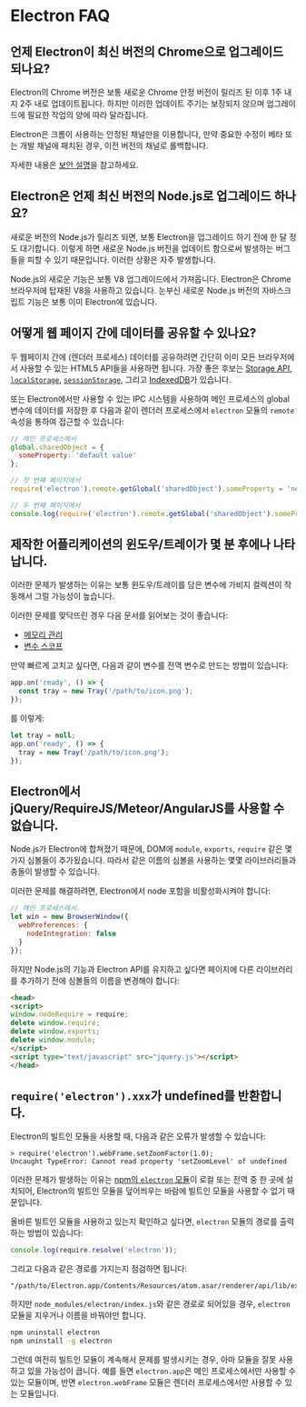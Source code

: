# Electron FAQ

## 언제 Electron이 최신 버전의 Chrome으로 업그레이드 되나요?

Electron의 Chrome 버전은 보통 새로운 Chrome 안정 버전이 릴리즈 된 이후 1주 내지 2주
내로 업데이트됩니다. 하지만 이러한 업데이트 주기는 보장되지 않으며 업그레이드에 필요한
작업의 양에 따라 달라집니다.

Electron은 크롬이 사용하는 안정된 채널만을 이용합니다, 만약 중요한 수정이 베타 또는
개발 채널에 패치된 경우, 이전 버전의 채널로 롤백합니다.

자세한 내용은 [보안 설명](../tutorial/security.md)을 참고하세요.

## Electron은 언제 최신 버전의 Node.js로 업그레이드 하나요?

새로운 버전의 Node.js가 릴리즈 되면, 보통 Electron을 업그레이드 하기 전에 한 달 정도
대기합니다. 이렇게 하면 새로운 Node.js 버전을 업데이트 함으로써 발생하는 버그들을
피할 수 있기 때문입니다. 이러한 상황은 자주 발생합니다.

Node.js의 새로운 기능은 보통 V8 업그레이드에서 가져옵니다. Electron은 Chrome
브라우저에 탑재된 V8을 사용하고 있습니다. 눈부신 새로운 Node.js 버전의 자바스크립트
기능은 보통 이미 Electron에 있습니다.

## 어떻게 웹 페이지 간에 데이터를 공유할 수 있나요?

두 웹페이지 간에 (렌더러 프로세스) 데이터를 공유하려면 간단히 이미 모든 브라우저에서
사용할 수 있는 HTML5 API들을 사용하면 됩니다. 가장 좋은 후보는
[Storage API][storage], [`localStorage`][local-storage],
[`sessionStorage`][session-storage], 그리고 [IndexedDB][indexed-db]가 있습니다.

또는 Electron에서만 사용할 수 있는 IPC 시스템을 사용하여 메인 프로세스의 global
변수에 데이터를 저장한 후 다음과 같이 렌더러 프로세스에서 `electron` 모듈의 `remote`
속성을 통하여 접근할 수 있습니다:

```javascript
// 메인 프로세스에서
global.sharedObject = {
  someProperty: 'default value'
};
```

```javascript
// 첫 번째 페이지에서
require('electron').remote.getGlobal('sharedObject').someProperty = 'new value';
```

```javascript
// 두 번째 페이지에서
console.log(require('electron').remote.getGlobal('sharedObject').someProperty);
```

## 제작한 어플리케이션의 윈도우/트레이가 몇 분 후에나 나타납니다.

이러한 문제가 발생하는 이유는 보통 윈도우/트레이를 담은 변수에 가비지 컬렉션이 작동해서
그럴 가능성이 높습니다.

이러한 문제를 맞닥뜨린 경우 다음 문서를 읽어보는 것이 좋습니다:

* [메모리 관리][memory-management]
* [변수 스코프][variable-scope]

만약 빠르게 고치고 싶다면, 다음과 같이 변수를 전역 변수로 만드는 방법이 있습니다:

```javascript
app.on('ready', () => {
  const tray = new Tray('/path/to/icon.png');
});
```

를 이렇게:

```javascript
let tray = null;
app.on('ready', () => {
  tray = new Tray('/path/to/icon.png');
});
```

## Electron에서 jQuery/RequireJS/Meteor/AngularJS를 사용할 수 없습니다.

Node.js가 Electron에 합쳐졌기 때문에, DOM에 `module`, `exports`, `require` 같은
몇 가지 심볼들이 추가됬습니다. 따라서 같은 이름의 심볼을 사용하는 몇몇 라이브러리들과
충돌이 발생할 수 있습니다.

이러한 문제를 해결하려면, Electron에서 node 포함을 비활성화시켜야 합니다:

```javascript
// 메인 프로세스에서.
let win = new BrowserWindow({
  webPreferences: {
    nodeIntegration: false
  }
});
```

하지만 Node.js의 기능과 Electron API를 유지하고 싶다면 페이지에 다른 라이브러리를
추가하기 전에 심볼들의 이름을 변경해야 합니다:

```html
<head>
<script>
window.nodeRequire = require;
delete window.require;
delete window.exports;
delete window.module;
</script>
<script type="text/javascript" src="jquery.js"></script>
</head>
```

## `require('electron').xxx`가 undefined를 반환합니다.

Electron의 빌트인 모듈을 사용할 때, 다음과 같은 오류가 발생할 수 있습니다:

```
> require('electron').webFrame.setZoomFactor(1.0);
Uncaught TypeError: Cannot read property 'setZoomLevel' of undefined
```

이러한 문제가 발생하는 이유는 [npm의 `electron` 모듈][electron-module]이 로컬 또는
전역 중 한 곳에 설치되어, Electron의 빌트인 모듈을 덮어씌우는 바람에 빌트인 모듈을
사용할 수 없기 때문입니다.

올바른 빌트인 모듈을 사용하고 있는지 확인하고 싶다면, `electron` 모듈의 경로를
출력하는 방법이 있습니다:

```javascript
console.log(require.resolve('electron'));
```

그리고 다음과 같은 경로를 가지는지 점검하면 됩니다:

```
"/path/to/Electron.app/Contents/Resources/atom.asar/renderer/api/lib/exports/electron.js"
```

하지만 `node_modules/electron/index.js`와 같은 경로로 되어있을 경우, `electron`
모듈을 지우거나 이름을 바꿔야만 합니다.

```bash
npm uninstall electron
npm uninstall -g electron
```

그런데 여전히 빌트인 모듈이 계속해서 문제를 발생시키는 경우, 아마 모듈을 잘못 사용하고
있을 가능성이 큽니다. 예를 들면 `electron.app`은 메인 프로세스에서만 사용할 수 있는
모듈이며, 반면 `electron.webFrame` 모듈은 렌더러 프로세스에서만 사용할 수 있는
모듈입니다.

[memory-management]: https://developer.mozilla.org/ko/docs/Web/JavaScript/Memory_Management
[variable-scope]: https://msdn.microsoft.com/library/bzt2dkta(v=vs.94).aspx
[electron-module]: https://www.npmjs.com/package/electron
[storage]: https://developer.mozilla.org/ko/docs/Web/API/Storage
[local-storage]: https://developer.mozilla.org/ko/docs/Web/API/Window/localStorage
[session-storage]: https://developer.mozilla.org/ko/docs/Web/API/Window/sessionStorage
[indexed-db]: https://developer.mozilla.org/ko/docs/Web/API/IndexedDB_API
